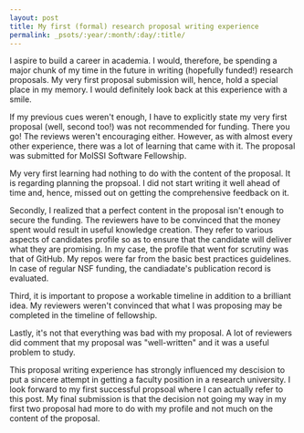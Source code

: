 ```yaml
---
layout: post
title: My first (formal) research proposal writing experience
permalink: _psots/:year/:month/:day/:title/
---
```


I aspire to build a career in academia. I would, therefore, be spending a major chunk of  my time in the future in writing (hopefully funded!) research proposals. My very first proposal submission will, hence, hold a special place in my memory. I would definitely look back at this experience with a smile. 

If my previous cues weren't enough, I have to explicitly state my very first proposal (well, second too!) was not recommended for funding. There you go! The reviews weren't encouraging either. However, as with almost every other experience, there was a lot of learning that came with it. The proposal was submitted for MolSSI Software Fellowship.

My very first learning had nothing to do with the content of the proposal. It is regarding planning the propsoal. I did not start writing it well ahead of time and, hence, missed out on getting the comprehensive feedback on it.

Secondly, I realized that a perfect content in the proposal isn't enough to secure the funding. The reviewers have to be convinced that the money spent would result in useful knowledge creation. They refer to various aspects of candidates profile so as to ensure that the candidate will deliver what they are promising. In my case, the profile that went for scrutiny was that of GitHub. My repos were far from the basic best practices guidelines. In case of regular NSF funding, the candiadate's publication record is evaluated.

Third, it is important to propose a workable timeline in addition to a brilliant idea. My reviewers weren't convinced that what I was proposing may be completed in the timeline of fellowship.

Lastly, it's not that everything was bad with my proposal. A lot of reviewers did comment that my proposal was "well-written" and it was a useful problem to study.

This proposal writing experience has strongly influenced my descision to put a sincere attempt in getting a faculty position in a research university. I look forward to my first successful propsoal where I can actually refer to this post. My final submission is that the decision not going my way in my first two proposal had more to do with my profile and not much on the content of the proposal.
